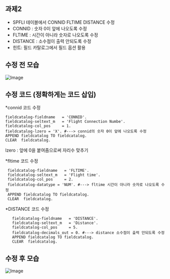 ## 과제2

- SPFLI 테이블에서 CONNID FLTIME DISTANCE 수정
- CONNID : 숫자 0이 앞에 나오도록 수정
- FLTIME  : 시간이 아니라 숫자로 나오도록 수정
- DISTANCE : 소수점이 출력 안되도록 수정
- 힌트: 필드 카탈로그에서 필드 옵션 활용

## 수정 전 모습
![Image](https://github.com/user-attachments/assets/f2f7268d-c7a4-4a7a-a288-3002346a3746)

## 수정 코드 (정확하게는 코드 삽입)

*connid 코드 수정

    fieldcatalog-fieldname   = 'CONNID'.
    fieldcatalog-seltext_m   = 'Flight Connection Numbe'.
    fieldcatalog-col_pos     = 1.
    fieldcatalog-lzero = 'X'. #---> connid의 숫자 0이 앞에 나오도록 수정
    APPEND fieldcatalog TO fieldcatalog.
    CLEAR  fieldcatalog.

lzero : 앞에 0을 붙여줌으로써 자리수 맞추기


*fltime 코드 수정

     fieldcatalog-fieldname   = 'FLTIME'.
     fieldcatalog-seltext_m   = 'Flight time'.
     fieldcatalog-col_pos     = 2.
     fieldcatalog-datatype = 'NUM'. #---> fltime 시간이 아니라 숫자로 나오도록 수정
     APPEND fieldcatalog TO fieldcatalog.
     CLEAR  fieldcatalog.
     
*DISTANCE 코드 수정

       fieldcatalog-fieldname   = 'DISTANCE'.
       fieldcatalog-seltext_m   = 'Distance'.
       fieldcatalog-col_pos     = 5.
       fieldcatalog-decimals_out = 0. #---> distance 소수점이 출력 안되도록 수정
       APPEND fieldcatalog TO fieldcatalog.
       CLEAR  fieldcatalog.

## 수정 후 모습

![Image](https://github.com/user-attachments/assets/f22566e3-d1ae-4a4c-8f36-d1c9efb89e23)
